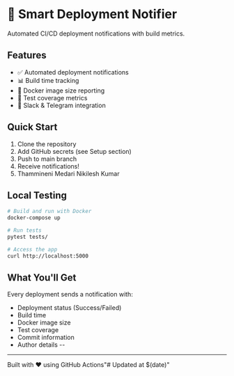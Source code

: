 # 🚀 Smart Deployment Notifier

Automated CI/CD deployment notifications with build metrics.

## Features
- ✅ Automated deployment notifications
- 📊 Build time tracking
- 🐳 Docker image size reporting
- 🧪 Test coverage metrics
- 📱 Slack & Telegram integration

## Quick Start

1. Clone the repository
2. Add GitHub secrets (see Setup section)
3. Push to main branch
4. Receive notifications!
5. Thammineni Medari Nikilesh Kumar

## Local Testing
```bash
# Build and run with Docker
docker-compose up

# Run tests
pytest tests/

# Access the app
curl http://localhost:5000
```

## What You'll Get

Every deployment sends a notification with:
- Deployment status (Success/Failed)
- Build time
- Docker image size
- Test coverage
- Commit information
- Author details
--

---

Built with ❤️ using GitHub Actions"# Updated at $(date)" 
